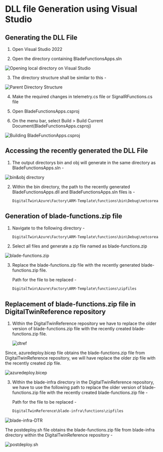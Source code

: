 # DLL file Generation using Visual Studio

## Generating the DLL File

1. Open Visual Studio 2022

2. Open the directory containing BladeFunctionsApps.sln
   
![Opening local directory on Visual Studio](https://github.com/hemantjuyal/DigitalTwin/assets/94553271/2acf2f31-00a7-4b73-a13e-1beca849b90b)

3. The directory structure shall be similar to this -

![Parent Directory Structure](https://github.com/hemantjuyal/DigitalTwin/assets/94553271/0283ea17-c53d-47fc-a2a3-8488f15123ea)

4. Make the required changes in telemetry.cs file or SignalRFunctions.cs file

5. Open BladeFunctionsApps.csproj
   
6. On the menu bar, select Build > Build Current Document(BladeFunctionsApps.csproj)

![Building BladeFunctionApps.csproj](https://github.com/hemantjuyal/DigitalTwin/assets/94553271/4caa3c2b-98c1-41b8-8a5f-81d3302ad255)

## Accessing the recently generated the DLL File

1. The output directorys bin and obj will generate in the same directory as BladeFunctionsApps.sln -

![bin&obj directory](https://github.com/hemantjuyal/DigitalTwin/assets/94553271/2c91339e-f29f-41bb-aa15-f3c4ec3bc73b)

2. Within the bin directory, the path to the recently generated BladeFunctionsApps.dll and BladeFunctionsApps.sln files is -
   
   ```powershell
   DigitalTwin\Azure\Factory\ARM-Template\functions\bin\Debug\netcoreapp3.1\bin

## Generation of blade-functions.zip file

1. Navigate to the following directory -
   
   ```powershell
   DigitalTwin\Azure\Factory\ARM-Template\functions\bin\Debug\netcoreapp3.1

2. Select all files and generate a zip file named as blade-functions.zip

![blade-functions.zip](https://github.com/hemantjuyal/DigitalTwin/assets/94553271/92f944c8-2ced-4600-9447-8e04816ee5cb)

3. Replace the blade-functions.zip file with the recently generated blade-functions.zip file.
   
   Path for the file to be replaced -
   
   ```powershell
   DigitalTwin\Azure\Factory\ARM-Template\functions\zipfiles

## Replacement of blade-functions.zip file in DigitalTwinReference repository

1. Within the DigitalTwinReference repository we have to replace the older version of blade-functions.zip file with the recently created blade-functions.zip file.

   ![dtref](https://github.com/hemantjuyal/DigitalTwin/assets/94553271/1a7c3480-2240-4409-b244-36f0857abce3)
   
Since, azuredeploy.bicep file obtains the blade-functions.zip file from DigitalTwinReference repository, we will have replace the older zip file with the recently created zip file.

   ![azuredeploy.bicep](https://github.com/hemantjuyal/DigitalTwin/assets/94553271/d8c0556b-8723-4f70-b60b-1898d1118e25)

3. Within the blade-infra directory in the DigitalTwinReference repository, we have to use the following path to replace the older version of blade-functions.zip file with the recently created blade-functions.zip file -

   Path for the file to be replaced -
   
   ```powershell
   DigitalTwinReference\blade-infra\functions\zipfiles

![blade-infra-DTR](https://github.com/hemantjuyal/DigitalTwin/assets/94553271/d419f646-6244-4ddf-92e0-a8e00be5d6c1)

The postdeploy.sh file obtains the blade-functions.zip file from blade-infra directory within the DigitalTwinReference repository - 

![postdeploy.sh](https://github.com/hemantjuyal/DigitalTwin/assets/94553271/79d995e4-9833-4ceb-a51f-579f32dc64d1)
